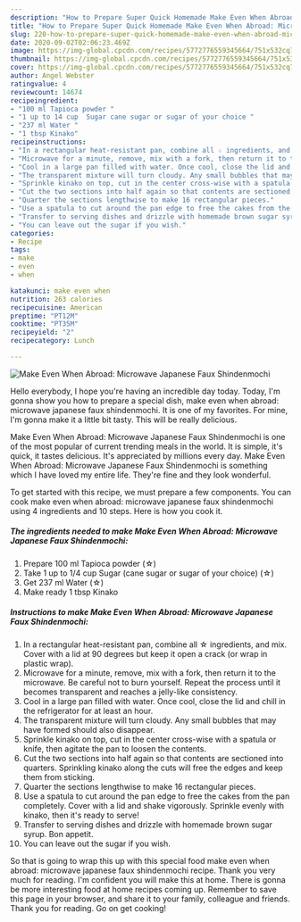 ```yaml
---
description: "How to Prepare Super Quick Homemade Make Even When Abroad: Microwave Japanese Faux Shindenmochi"
title: "How to Prepare Super Quick Homemade Make Even When Abroad: Microwave Japanese Faux Shindenmochi"
slug: 220-how-to-prepare-super-quick-homemade-make-even-when-abroad-microwave-japanese-faux-shindenmochi
date: 2020-09-02T02:06:23.469Z
image: https://img-global.cpcdn.com/recipes/5772776559345664/751x532cq70/make-even-when-abroad-microwave-japanese-faux-shindenmochi-recipe-main-photo.jpg
thumbnail: https://img-global.cpcdn.com/recipes/5772776559345664/751x532cq70/make-even-when-abroad-microwave-japanese-faux-shindenmochi-recipe-main-photo.jpg
cover: https://img-global.cpcdn.com/recipes/5772776559345664/751x532cq70/make-even-when-abroad-microwave-japanese-faux-shindenmochi-recipe-main-photo.jpg
author: Angel Webster
ratingvalue: 4
reviewcount: 14674
recipeingredient:
- "100 ml Tapioca powder "
- "1 up to 14 cup  Sugar cane sugar or sugar of your choice "
- "237 ml Water "
- "1 tbsp Kinako"
recipeinstructions:
- "In a rectangular heat-resistant pan, combine all ☆ ingredients, and mix. Cover with a lid at 90 degrees but keep it open a crack (or wrap in plastic wrap)."
- "Microwave for a minute, remove, mix with a fork, then return it to the microwave. Be careful not to burn yourself. Repeat the process until it becomes transparent and reaches a jelly-like consistency."
- "Cool in a large pan filled with water. Once cool, close the lid and chill in the refrigerator for at least an hour."
- "The transparent mixture will turn cloudy. Any small bubbles that may have formed should also disappear."
- "Sprinkle kinako on top, cut in the center cross-wise with a spatula or knife, then agitate the pan to loosen the contents."
- "Cut the two sections into half again so that contents are sectioned into quarters. Sprinkling kinako along the cuts will free the edges and keep them from sticking."
- "Quarter the sections lengthwise to make 16 rectangular pieces."
- "Use a spatula to cut around the pan edge to free the cakes from the pan completely. Cover with a lid and shake vigorously. Sprinkle evenly with kinako, then it&#39;s ready to serve!"
- "Transfer to serving dishes and drizzle with homemade brown sugar syrup. Bon appetit."
- "You can leave out the sugar if you wish."
categories:
- Recipe
tags:
- make
- even
- when

katakunci: make even when 
nutrition: 263 calories
recipecuisine: American
preptime: "PT12M"
cooktime: "PT35M"
recipeyield: "2"
recipecategory: Lunch

---
```



![Make Even When Abroad: Microwave Japanese Faux Shindenmochi](https://img-global.cpcdn.com/recipes/5772776559345664/751x532cq70/make-even-when-abroad-microwave-japanese-faux-shindenmochi-recipe-main-photo.jpg)

Hello everybody, I hope you're having an incredible day today. Today, I'm gonna show you how to prepare a special dish, make even when abroad: microwave japanese faux shindenmochi. It is one of my favorites. For mine, I'm gonna make it a little bit tasty. This will be really delicious.



Make Even When Abroad: Microwave Japanese Faux Shindenmochi is one of the most popular of current trending meals in the world. It is simple, it's quick, it tastes delicious. It's appreciated by millions every day. Make Even When Abroad: Microwave Japanese Faux Shindenmochi is something which I have loved my entire life. They're fine and they look wonderful.


To get started with this recipe, we must prepare a few components. You can cook make even when abroad: microwave japanese faux shindenmochi using 4 ingredients and 10 steps. Here is how you cook it.

<!--inarticleads1-->

##### The ingredients needed to make Make Even When Abroad: Microwave Japanese Faux Shindenmochi:

1. Prepare 100 ml Tapioca powder (☆)
1. Take 1 up to 1/4 cup  Sugar (cane sugar or sugar of your choice) (☆)
1. Get 237 ml Water (☆)
1. Make ready 1 tbsp Kinako




<!--inarticleads2-->

##### Instructions to make Make Even When Abroad: Microwave Japanese Faux Shindenmochi:

1. In a rectangular heat-resistant pan, combine all ☆ ingredients, and mix. Cover with a lid at 90 degrees but keep it open a crack (or wrap in plastic wrap).
1. Microwave for a minute, remove, mix with a fork, then return it to the microwave. Be careful not to burn yourself. Repeat the process until it becomes transparent and reaches a jelly-like consistency.
1. Cool in a large pan filled with water. Once cool, close the lid and chill in the refrigerator for at least an hour.
1. The transparent mixture will turn cloudy. Any small bubbles that may have formed should also disappear.
1. Sprinkle kinako on top, cut in the center cross-wise with a spatula or knife, then agitate the pan to loosen the contents.
1. Cut the two sections into half again so that contents are sectioned into quarters. Sprinkling kinako along the cuts will free the edges and keep them from sticking.
1. Quarter the sections lengthwise to make 16 rectangular pieces.
1. Use a spatula to cut around the pan edge to free the cakes from the pan completely. Cover with a lid and shake vigorously. Sprinkle evenly with kinako, then it&#39;s ready to serve!
1. Transfer to serving dishes and drizzle with homemade brown sugar syrup. Bon appetit.
1. You can leave out the sugar if you wish.




So that is going to wrap this up with this special food make even when abroad: microwave japanese faux shindenmochi recipe. Thank you very much for reading. I'm confident you will make this at home. There is gonna be more interesting food at home recipes coming up. Remember to save this page in your browser, and share it to your family, colleague and friends. Thank you for reading. Go on get cooking!
